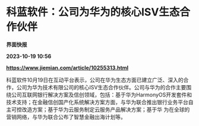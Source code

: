 # 科蓝软件：公司为华为的核心ISV生态合作伙伴
**界面快报**

**2023-10-19 10:56**

**https://www.jiemian.com/article/10255313.html**

科蓝软件10月19日在互动平台表示，公司在华为生态方面已建立广泛、深入的合作，公司为华为技术有限公司的核心ISV生态合作伙伴。公司与华为的合作主要围绕公司互联网银行解决方案及信创领域，包括：基于华为HarmonyOS开发套件和技术支持；在金融信创国产化系统解决方案方面，与华为联合推出银行业务平台自主可控改造方案；基于华为云服务制定云服务产品解决方案；基于华 为在全球的营销网络，与华为联合公布了智慧金融出海计划等。